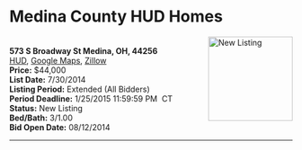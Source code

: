 # Medina County HUD Homes

[<img alt="New Listing" src="https://www.hudhomestore.com/pages/ImageShow.aspx?Case=412-568620" align="right" style="height:150px;">](http://www.hudhomestore.com/Listing/PropertyDetails.aspx?caseNumber=412-568620)  
**573 S Broadway St Medina, OH, 44256**  
[HUD](http://www.hudhomestore.com/Listing/PropertyDetails.aspx?caseNumber=412-568620), [Google Maps](http://maps.google.com/maps?q=573+S+Broadway+St+Medina%2C+OH%2C+44256), [Zillow](http://www.zillow.com/homes/573+S+Broadway+St+Medina%2C+OH%2C+44256/)  
**Price:** $44,000  
**List Date:** 7/30/2014  
**Listing Period:** Extended (All Bidders)  
**Period Deadline:** 1/25/2015 11:59:59 PM  CT  
**Status:** New Listing  
**Bed/Bath:** 3/1.00  
**Bid Open Date:** 08/12/2014

***

